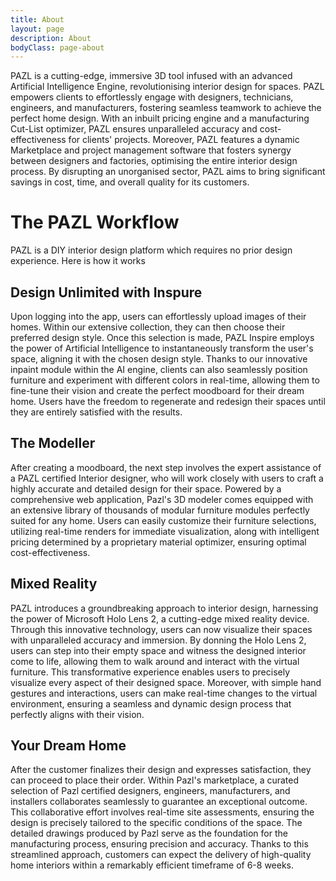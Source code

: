 ```yaml
---
title: About
layout: page
description: About
bodyClass: page-about
---
```


PAZL is a cutting-edge, immersive 3D tool infused with an advanced Artificial Intelligence Engine, revolutionising interior design for spaces. PAZL empowers clients to effortlessly engage with designers, technicians, engineers, and manufacturers, fostering seamless teamwork to achieve the perfect home design.  With an inbuilt pricing engine and a manufacturing Cut-List optimizer, PAZL ensures unparalleled accuracy and cost-effectiveness for clients' projects.  Moreover, PAZL features a dynamic Marketplace and project management software that fosters synergy between designers and factories, optimising the entire interior design process. By disrupting an unorganised sector, PAZL aims to bring significant savings in cost, time, and overall quality for its customers.

# The PAZL Workflow

PAZL is a DIY interior design platform which requires no prior design experience. Here is how it works
 
## Design Unlimited with Inspure
 
Upon logging into the app, users can effortlessly upload images of their homes.  Within our extensive collection, they can then choose their preferred design style. Once this selection is made, PAZL Inspire employs the power of Artificial Intelligence to instantaneously transform the user's space, aligning it with the chosen design style. Thanks to our innovative inpaint module within the AI engine, clients can also seamlessly position furniture and experiment with different colors in real-time, allowing them to fine-tune their vision and create the perfect moodboard for their dream home. Users have the freedom to regenerate and redesign their spaces until they are entirely satisfied with the results.
 

## The Modeller
 
After creating a moodboard, the next step involves the expert assistance of a PAZL certified Interior designer, who will work closely with users to craft a highly accurate and detailed design for their space. Powered by a comprehensive web application, Pazl's 3D modeler comes equipped with an extensive library of thousands of modular furniture modules perfectly suited for any home. Users can easily customize their furniture selections, utilizing real-time renders for immediate visualization, along with intelligent pricing determined by a proprietary material optimizer, ensuring optimal cost-effectiveness.
 

## Mixed Reality
 
PAZL introduces a groundbreaking approach to interior design, harnessing the power of Microsoft Holo Lens 2, a cutting-edge mixed reality device. Through this innovative technology, users can now visualize their spaces with unparalleled accuracy and immersion. By donning the Holo Lens 2, users can step into their empty space and witness the designed interior come to life, allowing them to walk around and interact with the virtual furniture. This transformative experience enables users to precisely visualize every aspect of their designed space. Moreover, with simple hand gestures and interactions, users can make real-time changes to the virtual environment, ensuring a seamless and dynamic design process that perfectly aligns with their vision.
 
## Your Dream Home
 
After the customer finalizes their design and expresses satisfaction, they can proceed to place their order. Within Pazl's marketplace, a curated selection of Pazl certified designers, engineers, manufacturers, and installers collaborates seamlessly to guarantee an exceptional outcome. This collaborative effort involves real-time site assessments, ensuring the design is precisely tailored to the specific conditions of the space. The detailed drawings produced by Pazl serve as the foundation for the manufacturing process, ensuring precision and accuracy. Thanks to this streamlined approach, customers can expect the delivery of high-quality home interiors within a remarkably efficient timeframe of 6-8 weeks.

